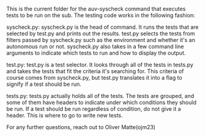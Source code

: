 This is the current folder for the auv-syscheck command that executes tests to be run on the sub.
The testing code works in the following fashion:

syscheck.py: syscheck.py is the head of command. It runs the tests that are selected by test.py and prints out the results. test.py selects the tests from filters passed by syscheck.py such as the environment and whether it's an autonomous run or not.
syscheck.py also takes in a few command line arguments to indicate which tests to run and how to display the output.

test.py: test.py is a test selector. It looks through all of the tests in tests.py and takes the tests that fit the criteria it's searching for. This criteria of course comes from syscheck.py, but test.py translates it into a flag to signify if a test should be run.

tests.py: tests.py actually holds all of the tests. The tests are grouped, and some of them have headers to indicate under which conditions they should be run. If a test should be run regardless of condition, do not give it a header. This is where to go to write new tests.

For any further questions, reach out to Oliver Matte(ojm23)
